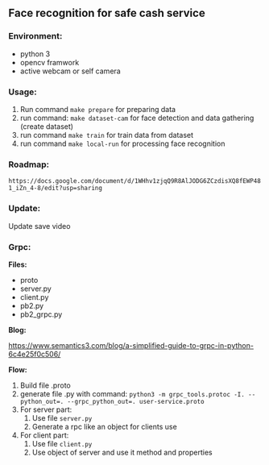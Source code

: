 ## Face recognition for safe cash service

### Environment:
- python 3
- opencv framwork
- active webcam or self camera

### Usage:
1. Run command `make prepare` for preparing data
2. run command: `make dataset-cam` for face detection and data gathering (create dataset)
3. run command `make train` for train data from dataset
4. run command `make local-run` for processing face recognition

### Roadmap:

`https://docs.google.com/document/d/1WHhv1zjqQ9R8AlJODG6ZCzdisXQ8fEWP481_iZn_4-8/edit?usp=sharing`


### Update:

Update save video

### Grpc:

**Files:**

- proto
- server.py
- client.py
- pb2.py
- pb2_grpc.py

**Blog:**

https://www.semantics3.com/blog/a-simplified-guide-to-grpc-in-python-6c4e25f0c506/

**Flow:**

1. Build file .proto
2. generate file .py with command: `python3 -m grpc_tools.protoc -I. --python_out=. --grpc_python_out=. user-service.proto`
3. For server part:
   1. Use file `server.py`
   2. Generate a rpc like an object for clients use
4. For client part:
   1. Use file `client.py`
   2. Use object of server and use it method and properties